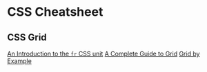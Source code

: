 # CSS Cheatsheet

## CSS Grid

[An Introduction to the `fr` CSS unit](https://css-tricks.com/introduction-fr-css-unit/)
[A Complete Guide to Grid](https://css-tricks.com/snippets/css/complete-guide-grid/)
[Grid by Example](https://gridbyexample.com/)